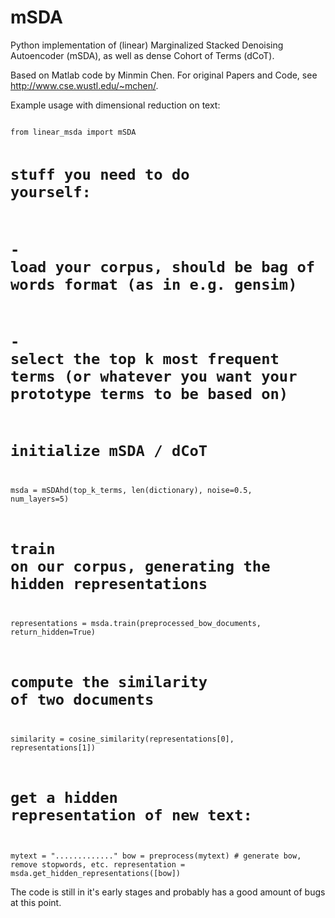 mSDA
====

Python implementation of (linear) Marginalized Stacked Denoising Autoencoder (mSDA), as well as dense Cohort of Terms (dCoT). 

Based on Matlab code by Minmin Chen. For original Papers and Code, see http://www.cse.wustl.edu/~mchen/.

Example usage with dimensional reduction on text:

<code>
from linear_msda import mSDA

# stuff you need to do yourself:
# - load your corpus, should be bag of words format (as in e.g. gensim)
# - select the top k most frequent terms (or whatever you want your prototype terms to be based on)

# initialize mSDA / dCoT
msda = mSDAhd(top_k_terms, len(dictionary), noise=0.5, num_layers=5)

# train on our corpus, generating the hidden representations
representations = msda.train(preprocessed_bow_documents, return_hidden=True)

# compute the similarity of two documents
similarity = cosine_similarity(representations[0], representations[1])

# get a hidden representation of new text:
mytext = "............."
bow = preprocess(mytext) # generate bow, remove stopwords, etc.
representation = msda.get_hidden_representations([bow])
</code>

The code is still in it's early stages and probably has a good amount of bugs at this point.
